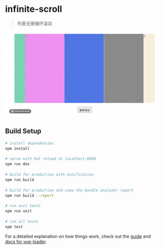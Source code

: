 <!--
 * @Author: chm
 * @Date: 2020-11-05 23:23:12
 * @LastEditTime: 2020-11-05 23:25:21
 * @LastEditors: Please set LastEditors
 * @Description: 
 * @FilePath: /infiniteScroll/README.md
-->
# infinite-scroll

> 列表无限循环滚动

![](https://raw.githubusercontent.com/16hmchen/pictures/master/img/20201105232430.gif)


## Build Setup

``` bash
# install dependencies
npm install

# serve with hot reload at localhost:8080
npm run dev

# build for production with minification
npm run build

# build for production and view the bundle analyzer report
npm run build --report

# run unit tests
npm run unit

# run all tests
npm test
```

For a detailed explanation on how things work, check out the [guide](http://vuejs-templates.github.io/webpack/) and [docs for vue-loader](http://vuejs.github.io/vue-loader).
